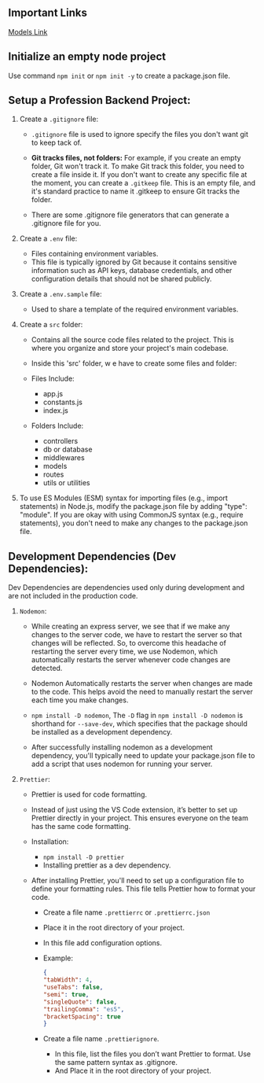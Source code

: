 ## Important Links
[Models Link](https://app.eraser.io/workspace/YtPqZ1VogxGy1jzIDkzj)

## Initialize an empty node project
Use command `npm init` or `npm init -y` to create a package.json file.

## Setup a Profession Backend Project:
1.  Create a `.gitignore` file:
    - `.gitignore` file is used to ignore specify the files you don't want git to keep tack of.

    - **Git tracks files, not folders:** For example, if you create an empty folder, Git won't track it. To make Git track this folder, you need to create a file inside it. If you don't want to create any specific file at the moment, you can create a `.gitkeep` file. This is an empty file, and it's standard practice to name it .gitkeep to ensure Git tracks the folder.

    - There are some .gitignore file generators that can generate a .gitignore file for you.

2.  Create a `.env` file:
    - Files containing environment variables.
    - This file is typically ignored by Git because it contains sensitive information such as API keys, database credentials, and other configuration details that should not be shared publicly.

3.  Create a  `.env.sample` file:
    -  Used to share a template of the required environment variables.

4.  Create a `src` folder:
    - Contains all the source code files related to the project. This is where you organize and store your project's main codebase.

    - Inside this 'src' folder, w e have to create some files and folder:

    - Files Include:
        - app.js
        - constants.js
        - index.js
    
    - Folders Include:
        - controllers
        - db or database
        - middlewares
        - models
        - routes
        - utils or utilities

5. To use ES Modules (ESM) syntax for importing files (e.g., import statements) in Node.js, modify the package.json file by adding "type": "module". If you are okay with using CommonJS syntax (e.g., require statements), you don't need to make any changes to the package.json file.

## Development Dependencies (Dev Dependencies):
Dev Dependencies are dependencies used only during development and are not included in the production code.

1. `Nodemon`:
    - While creating an express server, we see that if we make any changes to the server code, we have to restart the server so that changes will be reflected. So, to overcome this headache of restarting the server every time, we use Nodemon, which automatically restarts the server whenever code changes are detected.

    - Nodemon Automatically restarts the server when changes are made to the code. This helps avoid the need to manually restart the server each time you make changes.

    - `npm install -D nodemon`, The `-D` flag in `npm install -D nodemon` is shorthand for `--save-dev`, which specifies that the package should be installed as a development dependency.

    - After successfully installing nodemon as a development dependency, you'll typically need to update your package.json file to add a script that uses nodemon for running your server.

2. `Prettier`:
    - Prettier is used for code formatting.
    
    - Instead of just using the VS Code extension, it’s better to set up Prettier directly in your project. This ensures everyone on the team has the same code formatting.

    - Installation:
        - `npm install -D prettier`
        - Installing prettier as a dev dependency.

    - After installing Prettier, you'll need to set up a configuration file to define your formatting rules. This file tells Prettier how to format your code.

        - Create a file name  `.prettierrc` or `.prettierrc.json`
        - Place it in the root directory of your project.
        - In this file add configuration options.
        - Example:
            ```json
            {
            "tabWidth": 4,
            "useTabs": false,
            "semi": true,
            "singleQuote": false,
            "trailingComma": "es5",
            "bracketSpacing": true
            }
            ```
        
        - Create a file name `.prettierignore`. 
            - In this file, list the files you don’t want Prettier to format. Use the same pattern syntax as .gitignore. 
            - And Place it in the root directory of your project.
